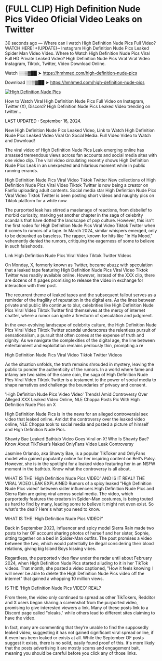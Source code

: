 # (FULL CLIP) High Definition Nude Pics Video Oficial Video Leaks on Twitter

30 seconds ago — Where can i watch High Definition Nude Pics Full Video? WATCH HERE! +(UPDATE)~ Instagram High Definition Nude Pics Leaked Spider Man Video Video. Where to Watch High Definition Nude Pics Viral Full HD Private Leaked Video? High Definition Nude Pics Viral Viral Video Instagram, Tiktok, Twitter, Video Download Online.

Watch ░░▒▓██ ➤ https://hmhmed.com/high-definition-nude-pics

Download ░░▒▓██ ➤ https://hmhmed.com/high-definition-nude-pics

[![High Definition Nude Pics](https://i.imgur.com/dJHk4Zq.gif)](https://hmhmed.com/high-definition-nude-pics)

How to Watch Viral High Definition Nude Pics Full Video on Instagram, Twitter (X), Discord? High Definition Nude Pics Leaked Video trending on twitter...

LAST UPDATED : September 16, 2024.

New High Definition Nude Pics Leaked Video, Link to Watch High Definition Nude Pics Leaked Video Viral On Social Media. Full Video Video to Watch and Download!

The viral video of High Definition Nude Pics Leak emerging online has amassed tremendous views across fan accounts and social media sites with one video clip. The viral video circulating recently shows High Definition Nude Pics Leak in an unexpected and hilarious moment while in public running errands.

High Definition Nude Pics Viral Video Tiktok Twitter New collections of High Definition Nude Pics Viral Video Tiktok Twitter is now being a creator on Fanfix uploading adult contents. Social media star High Definition Nude Pics Viral Video Tiktok Twitter is been posting short videos and naughty pics on Tiktok platform for a while now.

The purported leak has stirred a maelanage of reactions, from disbelief to morbid curiosity, marking yet another chapter in the saga of celebrity scandals that have dotted the landscape of pop culture. However, this isn't the first rodeo for High Definition Nude Pics Viral Video Tiktok Twitter when it comes to rumors of a tape. In March 2024, similar whispers emerged, only to be debunked as baseless. The rapper, known for hits like "In Ha Mood," vehemently denied the rumors, critiquing the eagerness of some to believe in such falsehoods.

Link High Definition Nude Pics Viral Video Tiktok Twitter Videos

On Monday, X, formerly known as Twitter, became abuzz with speculation that a leaked tape featuring High Definition Nude Pics Viral Video Tiktok Twitter was readily available online. However, instead of the XXX clip, there are dozens of X pages promising to release the video in exchange for interaction with their post.

The recurrent theme of leaked tapes and the subsequent fallout serves as a reminder of the fragility of reputation in the digital era. As the lines between private and public life continue to blur, celebrities like High Definition Nude Pics Viral Video Tiktok Twitter find themselves at the mercy of internet chatter, where a rumor can ignite a firestorm of speculation and judgment.

In the ever-evolving landscape of celebrity culture, the High Definition Nude Pics Viral Video Tiktok Twitter scandal underscores the relentless pursuit of sensationalism, a pursuit that often comes at the expense of truth and dignity. As we navigate the complexities of the digital age, the line between entertainment and exploitation remains perilously thin, prompting a re

High Definition Nude Pics Viral Video Tiktok Twitter Videos

As the situation unfolds, the truth remains shrouded in mystery, leaving the public to ponder the authenticity of the rumors. In a world where fame and infamy are two sides of the same coin, the saga of High Definition Nude Pics Viral Video Tiktok Twitter is a testament to the power of social media to shape narratives and challenge the boundaries of privacy and consent.

'High Definition Nude Pics Video Video' Trends! Amid Controversy Over Alleged XXX Leaked Video Online, NLE Choppa Posts Pic With High Definition Nude Pics on X

High Definition Nude Pics is in the news for an alleged controversial sex video that leaked online. Amidst the controversy over the leaked video online, NLE Choppa took to social media and posted a picture of himself and High Definition Nude Pics.

Shawty Bae Leaked Bathtub Video Goes Viral on X! Who Is Shawty Bae? Know About TikToker’s Naked OnlyFans Video Leak Controversy

Jasmine Orlando, aka Shawty Bae, is a popular TikToker and OnlyFans model who gained popularity online for her inspiring content on Bell’s Palsy. However, she is in the spotlight for a leaked video featuring her in an NSFW moment in the bathtub. Know what the controversy is all about.

WHAT IS THE 'High Definition Nude Pics VIDEO' AND IS IT REAL? THE VIRAL VIDEO LEAK EXPLAINED Rumors of a spicy leaked "High Definition Nude Pics video" between sister influencers High Definition Nude Pics and Sierra Rain are going viral across social media. The video, which purportedly features the creators in Spider-Man costumes, is being touted as hard to find by many, leading some to believe it might not even exist. So what's the deal? Here's what you need to know.

WHAT IS THE 'High Definition Nude Pics VIDEO?'

Back in September 2023, influencer and spicy model Sierra Rain made two posts to her OF account sharing photos of herself and her sister, Sophie, sitting together on a bed in Spider-Man outfits. The post promises a video between the two, which would potentially be illegal considering their blood relations, giving big Island Boys kissing vibes.

Regardless, the purported video flew under the radar until about February 2024, when High Definition Nude Pics started alluding to it in her TikTok videos. That month, she posted a video captioned, "How it feels knowing I will never be able to delete the High Definition Nude Pics video off the internet" that gained a whopping 10 million views.

IS THE 'High Definition Nude Pics VIDEO' REAL?

From there, the video only continued to spread as other TikTokers, Redditor and X users began sharing a screenshot from the purported video, promising to give interested viewers a link. Many of these posts link to a Discord page called "xleaks," while others lead to different sites claiming to have the video.

In fact, many are commenting that they're unable to find the supposedly leaked video, suggesting it has not gained significant viral spread online, if it even has been leaked or exists at all. While the September OF posts suggest it exists, there is no solid, easily found proof of this. It's more likely that the posts advertising it are mostly scams and engagement bait, meaning you should be careful before you click any of those links.